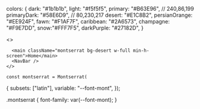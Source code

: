 
 colors: {
        dark: "#1b1b1b",
        light: "#f5f5f5",
        primary: "#B63E96", // 240,86,199
        primaryDark: "#58E6D9", // 80,230,217
        desert: "#E1C8B2",
        persianOrange: "#EE924F",
        fawn: "#F1AF7F",
        caribbean: "#2A6573",
        champagne: "#F9E7DD",
        snow:"#FFF7F5",
        darkPurple: "#27182D",
 }

 <>
      <Head>
        <meta name="viewport" content="width=device-width, initial-scale=1" />
        <link rel="icon" href="/favicon.ico" />
      </Head>

      <main className="montserrat bg-desert w-full min-h-screen">Home</main>
      <NavBar />
    </>

    const montserrat = Montserrat(
  { subsets: ["latin"],
  variable: "--font-mont",
 });

 .montserrat {
    font-family: var(--font-mont);
}
